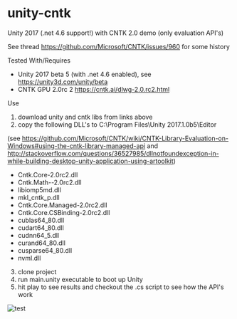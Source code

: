 # unity-cntk
Unity 2017 (.net 4.6 support!) with CNTK 2.0 demo (only evaluation API's)

See thread https://github.com/Microsoft/CNTK/issues/960 for some history 

Tested With/Requires
- Unity 2017 beta 5 (with .net 4.6 enabled), see https://unity3d.com/unity/beta
- CNTK GPU 2.0rc 2 https://cntk.ai/dlwg-2.0.rc2.html

Use
1) download unity and cntk libs from links above
2) copy the following DLL's to C:\Program Files\Unity 2017.1.0b5\Editor 

(see https://github.com/Microsoft/CNTK/wiki/CNTK-Library-Evaluation-on-Windows#using-the-cntk-library-managed-api 
and http://stackoverflow.com/questions/36527985/dllnotfoundexception-in-while-building-desktop-unity-application-using-artoolkit)

  - Cntk.Core-2.0rc2.dll
  - Cntk.Math--2.0rc2.dll
  - libiomp5md.dll
  - mkl_cntk_p.dll
  - Cntk.Core.Managed-2.0rc2.dll
  - Cntk.Core.CSBinding-2.0rc2.dll
  - cublas64_80.dll
  - cudart64_80.dll
  - cudnn64_5.dll
  - curand64_80.dll
  - cusparse64_80.dll
  - nvml.dll
  
3) clone project
4) run main.unity executable to boot up Unity
5) hit play to see results and checkout the .cs script to see how the API's work

![test](https://cloud.githubusercontent.com/assets/6376127/26030649/fb312fd4-3858-11e7-8e1d-947ac4d7e965.png)
